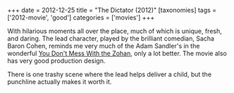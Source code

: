 +++
date = 2012-12-25
title = "The Dictator (2012)"
[taxonomies]
tags = ['2012-movie', 'good']
categories = ['movies']
+++

With hilarious moments all over the place, much of which is unique,
fresh, and daring. The lead character, played by the brilliant comedian,
Sacha Baron Cohen, reminds me very much of the Adam Sandler's in the
wonderful [You Don't Mess With the Zohan], only a lot better. The movie
also has very good production design.

There is one trashy scene where the lead helps deliver a child, but the
punchline actually makes it worth it.

  [You Don't Mess With the Zohan]: @/many-recent-movies-2009-02-27.md
